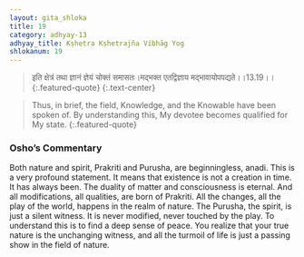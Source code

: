 ```yaml
---
layout: gita_shloka
title: 19
category: adhyay-13
adhyay_title: Kṣhetra Kṣhetrajña Vibhāg Yog
shlokanum: 19
---
```


> इति क्षेत्रं तथा ज्ञानं ज्ञेयं चोक्तं समासतः।मद्भक्त एतद्विज्ञाय मद्भावायोपपद्यते।।13.19।।
{:.featured-quote}
{:.text-center}

> Thus, in brief, the field, Knowledge, and the Knowable have been spoken of. By understanding this, My devotee becomes qualified for My state.
{:.featured-quote}

### Osho’s Commentary
Both nature and spirit, Prakriti and Purusha, are beginningless, anadi. This is a very profound statement. It means that existence is not a creation in time. It has always been. The duality of matter and consciousness is eternal.
And all modifications, all qualities, are born of Prakriti. All the changes, all the play of the world, happens in the realm of nature. The Purusha, the spirit, is just a silent witness. It is never modified, never touched by the play.
To understand this is to find a deep sense of peace. You realize that your true nature is the unchanging witness, and all the turmoil of life is just a passing show in the field of nature.
